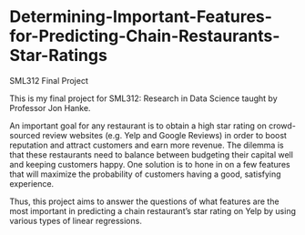 # Determining-Important-Features-for-Predicting-Chain-Restaurants-Star-Ratings
SML312 Final Project

This is my final project for SML312: Research in Data Science taught by Professor Jon Hanke.

An important goal for any restaurant is to obtain a high star rating on crowd-sourced review websites (e.g. Yelp and Google Reviews) in order to boost reputation and attract customers and earn more revenue. The dilemma is that these restaurants need to balance between budgeting their capital well and keeping customers happy. One solution is to hone in on a few features that will maximize the probability of customers having a good, satisfying experience.

Thus, this project aims to answer the questions of what features are the most important in predicting a chain restaurant’s star rating on Yelp by using various types of linear regressions.
